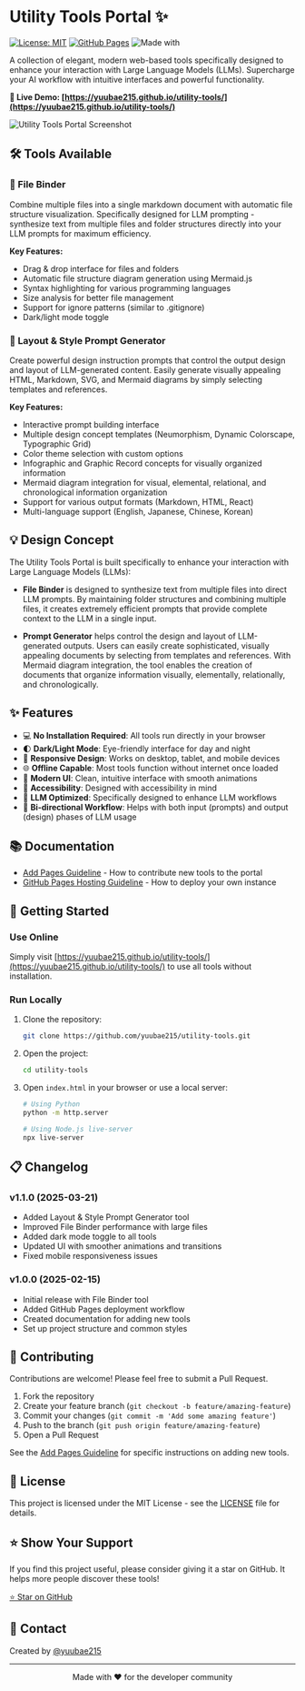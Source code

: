 # Utility Tools Portal ✨

[![License: MIT](https://img.shields.io/badge/License-MIT-blue.svg)](https://opensource.org/licenses/MIT)
[![GitHub Pages](https://img.shields.io/badge/GitHub%20Pages-Active-brightgreen)](https://yuubae215.github.io/utility-tools/)
![Made with](https://img.shields.io/badge/Made%20with-❤️-red)

A collection of elegant, modern web-based tools specifically designed to enhance your interaction with Large Language Models (LLMs). Supercharge your AI workflow with intuitive interfaces and powerful functionality.

**🔗 Live Demo: [https://yuubae215.github.io/utility-tools/](https://yuubae215.github.io/utility-tools/)**

![Utility Tools Portal Screenshot](https://via.placeholder.com/800x400?text=Utility+Tools+Portal)

## 🛠️ Tools Available

### 📂 File Binder
Combine multiple files into a single markdown document with automatic file structure visualization. Specifically designed for LLM prompting - synthesize text from multiple files and folder structures directly into your LLM prompts for maximum efficiency.

**Key Features:**
- Drag & drop interface for files and folders
- Automatic file structure diagram generation using Mermaid.js
- Syntax highlighting for various programming languages
- Size analysis for better file management
- Support for ignore patterns (similar to .gitignore)
- Dark/light mode toggle

### 📝 Layout & Style Prompt Generator
Create powerful design instruction prompts that control the output design and layout of LLM-generated content. Easily generate visually appealing HTML, Markdown, SVG, and Mermaid diagrams by simply selecting templates and references.

**Key Features:**
- Interactive prompt building interface
- Multiple design concept templates (Neumorphism, Dynamic Colorscape, Typographic Grid)
- Color theme selection with custom options
- Infographic and Graphic Record concepts for visually organized information
- Mermaid diagram integration for visual, elemental, relational, and chronological information organization
- Support for various output formats (Markdown, HTML, React)
- Multi-language support (English, Japanese, Chinese, Korean)

## 💡 Design Concept

The Utility Tools Portal is built specifically to enhance your interaction with Large Language Models (LLMs):

- **File Binder** is designed to synthesize text from multiple files into direct LLM prompts. By maintaining folder structures and combining multiple files, it creates extremely efficient prompts that provide complete context to the LLM in a single input.

- **Prompt Generator** helps control the design and layout of LLM-generated outputs. Users can easily create sophisticated, visually appealing documents by selecting from templates and references. With Mermaid diagram integration, the tool enables the creation of documents that organize information visually, elementally, relationally, and chronologically.

## ✨ Features

- 💻 **No Installation Required**: All tools run directly in your browser
- 🌓 **Dark/Light Mode**: Eye-friendly interface for day and night
- 📱 **Responsive Design**: Works on desktop, tablet, and mobile devices
- 🌐 **Offline Capable**: Most tools function without internet once loaded
- 🔄 **Modern UI**: Clean, intuitive interface with smooth animations
- 🌈 **Accessibility**: Designed with accessibility in mind
- 🧠 **LLM Optimized**: Specifically designed to enhance LLM workflows
- 🔄 **Bi-directional Workflow**: Helps with both input (prompts) and output (design) phases of LLM usage

## 📚 Documentation

- [Add Pages Guideline](./add-pages-guideline.md) - How to contribute new tools to the portal
- [GitHub Pages Hosting Guideline](./github-pages-hosting-guideline.md) - How to deploy your own instance

## 🚀 Getting Started

### Use Online
Simply visit [https://yuubae215.github.io/utility-tools/](https://yuubae215.github.io/utility-tools/) to use all tools without installation.

### Run Locally
1. Clone the repository:
   ```bash
   git clone https://github.com/yuubae215/utility-tools.git
   ```

2. Open the project:
   ```bash
   cd utility-tools
   ```

3. Open `index.html` in your browser or use a local server:
   ```bash
   # Using Python
   python -m http.server
   
   # Using Node.js live-server
   npx live-server
   ```

## 📋 Changelog

### v1.1.0 (2025-03-21)
- Added Layout & Style Prompt Generator tool
- Improved File Binder performance with large files
- Added dark mode toggle to all tools
- Updated UI with smoother animations and transitions
- Fixed mobile responsiveness issues

### v1.0.0 (2025-02-15)
- Initial release with File Binder tool
- Added GitHub Pages deployment workflow
- Created documentation for adding new tools
- Set up project structure and common styles

## 🤝 Contributing

Contributions are welcome! Please feel free to submit a Pull Request.

1. Fork the repository
2. Create your feature branch (`git checkout -b feature/amazing-feature`)
3. Commit your changes (`git commit -m 'Add some amazing feature'`)
4. Push to the branch (`git push origin feature/amazing-feature`)
5. Open a Pull Request

See the [Add Pages Guideline](./add-pages-guideline.md) for specific instructions on adding new tools.

## 📜 License

This project is licensed under the MIT License - see the [LICENSE](LICENSE) file for details.

## ⭐ Show Your Support

If you find this project useful, please consider giving it a star on GitHub. It helps more people discover these tools!

[⭐ Star on GitHub](https://github.com/yuubae215/utility-tools)

## 📧 Contact

Created by [@yuubae215](https://github.com/yuubae215)

---

<p align="center">Made with ❤️ for the developer community</p>